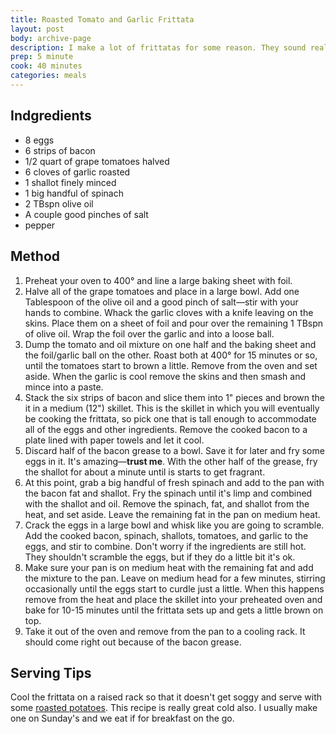 ```yaml
---
title: Roasted Tomato and Garlic Frittata
layout: post
body: archive-page
description: I make a lot of frittatas for some reason. They sound really fancy, but are in fact, quite easy to make. It's a great way to use up a bunch of ingredients.
prep: 5 minute
cook: 40 minutes
categories: meals
---
```


## Indgredients
- 8 eggs
- 6 strips of bacon
- 1/2 quart of grape tomatoes halved
- 6 cloves of garlic roasted
- 1 shallot finely minced
- 1 big handful of spinach
- 2 TBspn olive oil
- A couple good pinches of salt
- pepper

## Method

1. Preheat your oven to 400° and line a large baking sheet with foil. 
2. Halve all of the grape tomatoes and place in a large bowl. Add one Tablespoon of the olive oil and a good pinch of salt—stir with your hands to combine. Whack the garlic cloves with a knife leaving on the skins. Place them on a sheet of foil and pour over the remaining 1 TBspn of olive oil. Wrap the foil over the garlic and into a loose ball.
3. Dump the tomato and oil mixture on one half and the baking sheet and the foil/garlic ball on the other. Roast both at 400° for 15 minutes or so, until the tomatoes start to brown a little. Remove from the oven and set aside. When the garlic is cool remove the skins and then smash and mince into a paste. 
4. Stack the six strips of bacon and slice them into 1" pieces and brown the it in a medium (12") skillet. This is the skillet in which you will eventually be cooking the frittata, so pick one that is tall enough to accommodate all of the eggs and other ingredients. Remove the cooked bacon to a plate lined with paper towels and let it cool.
5. Discard half of the bacon grease to a bowl. Save it for later and fry some eggs in it. It's amazing—**trust me**. With the other half of the grease, fry the shallot for about a minute until is starts to get fragrant.
6. At this point, grab a big handful of fresh spinach and add to the pan with the bacon fat and shallot. Fry the spinach until it's limp and combined with the shallot and oil. Remove the spinach, fat, and shallot from the heat, and set aside. Leave the remaining fat in the pan on medium heat.
7. Crack the eggs in a large bowl and whisk like you are going to scramble. Add the cooked bacon, spinach, shallots, tomatoes, and garlic to the eggs, and stir to combine. Don't worry if the ingredients are still hot. They shouldn't scramble the eggs, but if they do a little bit it's ok.
8. Make sure your pan is on medium heat with the remaining fat and add the mixture to the pan. Leave on medium head for a few minutes, stirring occasionally until the eggs start to curdle just a little. When this happens remove from the heat and place the skillet into your preheated oven and bake for 10-15 minutes until the frittata sets up and gets a little brown on top.
9. Take it out of the oven and remove from the pan to a cooling rack. It should come right out because of the bacon grease.

## Serving Tips
Cool the frittata on a raised rack so that it doesn't get soggy and serve with some [roasted potatoes](http://recipes.levimcg.com/sides/roasted-potatoes.html). This recipe is really great cold also. I usually make one on Sunday's and we eat if for breakfast on the go.